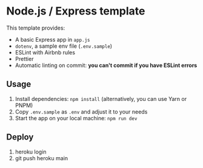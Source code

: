 # Node.js / Express template

This template provides:

- A basic Express app in `app.js`
- `dotenv`, a sample env file (`.env.sample`)
- ESLint with Airbnb rules
- Prettier
- Automatic linting on commit: **you can't commit if you have ESLint errors**

## Usage

1. Install dependencies: `npm install` (alternatively, you can use Yarn or PNPM)
2. Copy `.env.sample` as `.env` and adjust it to your needs
3. Start the app on your local machine: `npm run dev`

## Deploy

1. heroku login
2. git push heroku main
